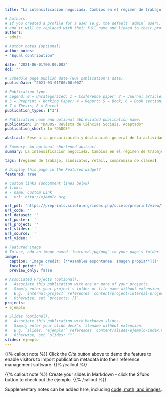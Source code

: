 ```yaml
---
title: "La intensificación negociada. Cambios en el régimen de trabajo en una gran empresa del retail en Chile (2006-2018)"

# Authors
# If you created a profile for a user (e.g. the default `admin` user), write the username (folder name) here 
# and it will be replaced with their full name and linked to their profile.
authors:
- admin

# Author notes (optional)
author_notes:
- "Equal contribution"

date: "2021-06-01T00:00:00Z"
doi: ""

# Schedule page publish date (NOT publication's date).
publishDate: "2021-03-01T00:00:00Z"

# Publication type.
# Legend: 0 = Uncategorized; 1 = Conference paper; 2 = Journal article;
# 3 = Preprint / Working Paper; 4 = Report; 5 = Book; 6 = Book section;
# 7 = Thesis; 8 = Patent
publication_types: ["3"]

# Publication name and optional abbreviated publication name.
publication: In *DADOS- Revista de Ciências Sociais. Aceptado*
publication_short: In *DADOS*

abstract: Pese a la precarización y declinación general de la actividad sindical, se han redescubierto experiencias de revitalización y contra movimientos desde los trabajadores, los que se presentan como gestas heroicas y sin efectos estructurantes sobre las condiciones de trabajo, en una panorama de mercantilización progresiva de la sociedad. A partir del estudio de caso de Walmart en Chile, se sostiene que la actividad sindical al interior de la empresa ha promovido la transformación de su régimen de trabajo, pasando de uno “despótico” basado en la inseguridad salarial, el abuso y las prácticas antisindicales, a otro “hegemónico segmentado”, con mejores trato, intentos de control normativo, fomento de la sindicalización y beneficios materiales desiguales. Se concluye reafirmando las tesis de que la organización autónoma de los trabajadores es posible en contextos de precarización, que la precariedad es reversible, y que el control del trabajo en el retail tiene límites de reproducción bajo mecanismos puramente despóticos y antisindicales.

# Summary. An optional shortened abstract.
summary: La intensificación negociada. Cambios en el régimen de trabajo en una gran empresa del retail en Chile (2006-2018).

tags: [regimen de trabajo, sindicatos, retail, compromiso de clases]

# Display this page in the Featured widget?
featured: true

# Custom links (uncomment lines below)
# links:
# - name: Custom Link
#   url: http://ejemplo.org

url_pdf: 'https://preprints.scielo.org/index.php/scielo/preprint/view/1386'
url_code: ''
url_dataset: ''
url_poster: ''
url_project: ''
url_slides: ''
url_source: ''
url_video: ''

# Featured image
# To use, add an image named `featured.jpg/png` to your page's folder. 
image:
  caption: 'Image credit: [**Asamblea espontanea. Imagen propia**]()'
  focal_point: ""
  preview_only: false

# Associated Projects (optional).
#   Associate this publication with one or more of your projects.
#   Simply enter your project's folder or file name without extension.
#   E.g. `internal-project` references `content/project/internal-project/index.md`.
#   Otherwise, set `projects: []`.
projects:
- ejemplo

# Slides (optional).
#   Associate this publication with Markdown slides.
#   Simply enter your slide deck's filename without extension.
#   E.g. `slides: "ejemplo"` references `content/slides/ejemplo/index.md`.
#   Otherwise, set `slides: ""`.
slides: ejemplo
---
```


{{% callout note %}}
Click the *Cite* button above to demo the feature to enable visitors to import publication metadata into their reference management software.
{{% /callout %}}

{{% callout note %}}
Create your slides in Markdown - click the *Slides* button to check out the ejemplo.
{{% /callout %}}

Supplementary notes can be added here, including [code, math, and images](https://wowchemy.com/docs/writing-markdown-latex/).
